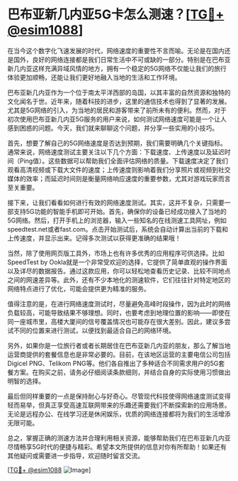 # 巴布亚新几内亚5G卡怎么测速？[[TG💪+ @esim1088](https://t.me/s/esim1088)]

在当今这个数字化飞速发展的时代，网络速度的重要性不言而喻。无论是在国内还是国外，良好的网络连接都是我们日常生活中不可或缺的一部分。特别是在巴布亚新几内亚这样充满异域风情的地方，拥有一个稳定的5G网络不仅能让我们的旅行体验更加顺畅，还能让我们更好地融入当地的生活和工作环境。

巴布亚新几内亚作为一个位于南太平洋西部的岛国，以其丰富的自然资源和独特的文化闻名于世。近年来，随着科技的进步，这里的通信技术也得到了显著的发展。尤其是5G网络的引入，为当地的居民和游客带来了前所未有的便利。然而，对于初次使用巴布亚新几内亚5G服务的用户来说，如何测试网络速度可能是一个让人感到困惑的问题。今天，我们就来聊聊这个问题，并分享一些实用的小技巧。

首先，想要了解自己的5G网络速度是否达到预期，我们需要明确几个关键指标。通常来说，网络速度测试主要关注以下几个方面：下载速度、上传速度以及延迟时间（Ping值）。这些数据可以帮助我们全面评估网络的质量。下载速度决定了我们观看高清视频或下载大文件的速度；上传速度则影响着我们分享照片或视频到社交媒体的效率；而延迟时间则是衡量网络响应速度的重要参数，尤其对游戏玩家而言至关重要。

接下来，让我们看看如何进行有效的网络速度测试。其实，这并不复杂，只需要一部支持5G功能的智能手机即可开始。首先，确保你的设备已经成功接入了当地的5G网络。然后，打开手机上的浏览器，输入一些知名的在线测速工具网址，例如speedtest.net或者fast.com。点击开始测试后，系统会自动计算出当前的下载和上传速度，并显示出来。记得多次测试以获得更准确的结果哦！

当然，除了使用网页版工具外，市场上也有许多优秀的应用程序可供选择。比如SpeedTest by Ookla就是一个非常受欢迎的选择，它提供了简单直观的操作界面以及详尽的数据报告。通过这款应用，你可以轻松地查看历史记录、比较不同地点之间的网速差异等。此外，还有不少本地化的测速软件，它们往往针对特定地区的网络特点进行了优化，可能会提供更为精准的服务。

值得注意的是，在进行网络速度测试时，尽量避免高峰时段操作，因为此时的网络负载较高，可能导致结果不够理想。同时，也要考虑到地理位置的影响——即使在同一座城市里，高楼大厦间的信号覆盖情况也可能存在很大差别。因此，建议多尝试不同的位置来进行测试，以便找到最适合自己的网络环境。

另外，如果你是一位旅行者或者长期居住在巴布亚新几内亚的朋友，那么了解当地运营商提供的套餐信息也是非常必要的。目前，在该地区运营的主要电信公司包括Digicel PNG、Telikom PNG等。他们各自推出了多种适合不同需求用户的5G套餐方案。在购买之前，请务必仔细阅读条款细则，并结合自身的实际使用习惯做出明智的选择。

最后但同样重要的一点是保持耐心与好奇心。尽管现代科技使得网络速度测试变得轻而易举，但真正享受高速互联网带来的乐趣还需要我们不断探索新的应用场景。无论是远程办公、在线学习还是休闲娱乐，优质的网络连接都将为我们的生活增添无限可能。

总之，掌握正确的测速方法并合理利用相关资源，能够帮助我们在巴布亚新几内亚尽情畅享5G时代的便捷与精彩。希望本文所提供的信息对你有所帮助！如果还有其他疑问或需要进一步指导，欢迎随时留言交流。

[[TG💪+ @esim1088](https://t.me/s/esim1088) ![Image](https://i.postimg.cc/4NQfJmqS/Snipaste-2025-05-13-00-14-12.png)]